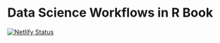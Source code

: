 # Data Science Workflows in R Book
[![Netlify Status](https://api.netlify.com/api/v1/badges/65c76bf8-26fd-4096-bba0-3fa550a4249a/deploy-status)](https://app.netlify.com/sites/datasciworkflows/deploys)
